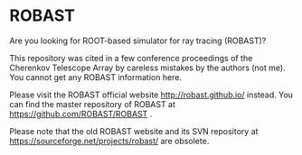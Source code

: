 # ROBAST
Are you looking for ROOT-based simulator for ray tracing (ROBAST)?

This repository was cited in a few conference proceedings of the Cherenkov Telescope Array by careless mistakes by the authors (not me). You cannot get any ROBAST information here.

Please visit the ROBAST official website http://robast.github.io/ instead. You can find the master repository of ROBAST at https://github.com/ROBAST/ROBAST .

Please note that the old ROBAST website and its SVN repository at https://sourceforge.net/projects/robast/ are obsolete.
